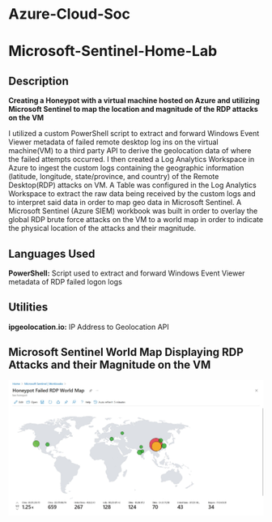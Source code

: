 # Azure-Cloud-Soc

# Microsoft-Sentinel-Home-Lab

## Description 

**Creating a Honeypot with a virtual machine hosted on Azure and utilizing Microsoft Sentinel to map the location and magnitude of the RDP attacks on the VM**

I utilized a custom PowerShell script to extract and forward Windows Event Viewer metadata of failed remote desktop log ins on the virtual machine(VM) to a third party API to derive the geolocation data of where the failed attempts occurred. I then created a Log Analytics Workspace in Azure to ingest the custom logs containing the geographic information (latitude, longitude, state/province, and country) of the Remote Desktop(RDP) attacks on VM. A Table was configured in the Log Analytics Workspace to extract the raw data being received by the custom logs and to interpret said data in order to map geo data in Microsoft Sentinel. A Microsoft Sentinel (Azure SIEM) workbook was built in order to overlay the global RDP brute force attacks on the VM to a world map in order to indicate the physical location of the attacks and their magnitude.

## Languages Used

**PowerShell:** Script used to extract and forward Windows Event Viewer metadata of RDP failed logon logs

## Utilities

**ipgeolocation.io:** IP Address to Geolocation API




## Microsoft Sentinel World Map Displaying RDP Attacks and their Magnitude on the VM

![World Map of RDP Attacks on VM](https://github.com/AaronRMartinez/Microsoft-Sentinel-Home-Lab/blob/main/Microsoft_Sentinel_World_Map_RDP_Attacks.jpg)
